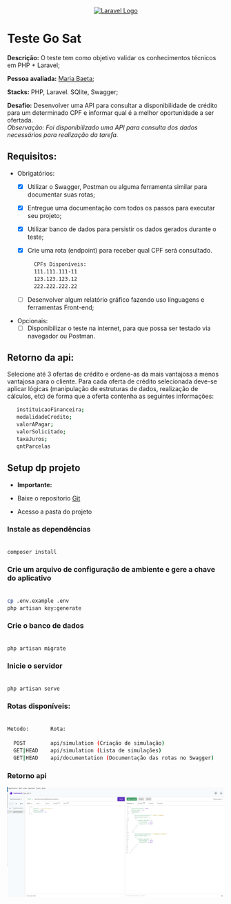 <p align="center"><a href="https://laravel.com" target="_blank"><img src="https://raw.githubusercontent.com/laravel/art/master/logo-lockup/5%20SVG/2%20CMYK/1%20Full%20Color/laravel-logolockup-cmyk-red.svg" width="400" alt="Laravel Logo"></a></p>


# Teste Go Sat

**Descrição:** O teste tem como objetivo validar os conhecimentos técnicos em PHP + Laravel;

**Pessoa avaliada:** [Maria Baeta](https://github.com/mariabaeta27);

**Stacks:** PHP, Laravel. SQlite, Swagger;

**Desafio:** Desenvolver uma API para consultar a disponibilidade de crédito para um determinado CPF e informar qual é a melhor oportunidade a ser ofertada.
<br/>
*Observação: Foi disponibilizado uma API para consulta dos dados necessários para realização da tarefa.*

## **Requisitos:**

- Obrigatórios:
  - [x] Utilizar o Swagger, Postman ou alguma ferramenta similar para documentar suas rotas;
  - [x] Entregue uma documentação com todos os passos para executar seu projeto;
  - [x] Utilizar banco de dados para persistir os dados gerados durante o teste;
  - [x] Crie uma rota (endpoint) para receber qual CPF será consultado.

    ```bash
      CPFs Disponíveis:
      111.111.111-11
      123.123.123.12
      222.222.222.22
    ```

  - [ ] Desenvolver algum relatório gráfico fazendo uso linguagens e ferramentas Front-end;

- Opcionais:
  - [ ] Disponibilizar o teste na internet, para que possa ser testado via navegador ou Postman.

## Retorno da api:

Selecione até 3 ofertas de crédito e ordene-as da mais vantajosa a menos vantajosa para o cliente. Para cada oferta de crédito selecionada deve-se aplicar lógicas (manipulação de estruturas de dados, realização de cálculos, etc) de forma que a oferta contenha as seguintes informações:

 ```bash
    instituicaoFinanceira;
    modalidadeCredito;
    valorAPagar;
    valorSolicitado;
    taxaJuros;
    qntParcelas
  ```

## Setup dp projeto

- **Importante:**

- Baixe o repositorio [Git](https://github.com/mariabaeta27/api-go-sat)
- Acesso a pasta do projeto

### Instale as dependências

```bash

composer install

```

### Crie um arquivo de configuração de ambiente e gere a chave do aplicativo

```bash

cp .env.example .env
php artisan key:generate

```

### Crie o banco de dados

```bash

php artisan migrate

```

### Inicie o servidor

```bash

php artisan serve

```

### Rotas disponíveis: 

```bash

Metodo:       Rota: 

  POST        api/simulation (Criação de simulação)
  GET|HEAD    api/simulation (Lista de simulações)
  GET|HEAD    api/documentation (Documentação das rotas no Swagger)

```

### Retorno api

![Descrição da Imagem](./public/assets/post.png)
